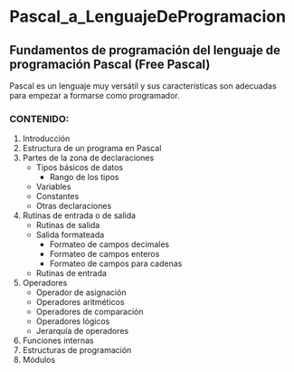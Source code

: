 # Pascal_a_LenguajeDeProgramacion
## Fundamentos de programación del lenguaje de programación Pascal (Free Pascal)

Pascal es un lenguaje muy versátil y sus características son adecuadas para empezar a formarse como programador.


### CONTENIDO:

1. Introducción
2. Estructura de un programa en Pascal
3. Partes de la zona de declaraciones
    * Tipos básicos de datos
        * Rango de los tipos
    * Variables
    * Constantes
    * Otras declaraciones 
4. Rutinas de entrada o de salida
    * Rutinas de salida
    * Salida formateada
        * Formateo de campos decimales
        * Formateo de campos enteros
        * Formateo de campos para cadenas
    * Rutinas de entrada
5. Operadores
    * Operador de asignación
    * Operadores aritméticos
    * Operadores de comparación
    * Operadores lógicos
    * Jerarquía de operadores
6. Funciones internas
7. Estructuras de programación
8. Módulos


